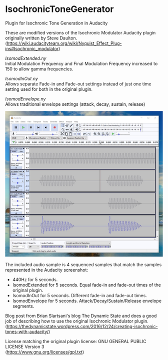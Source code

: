 # IsochronicToneGenerator
Plugin for Isochronic Tone Generation in Audacity  
  
These are modified versions of the Isochronic Modulator Audacity plugin originally written by Steve Daulton.   
(https://wiki.audacityteam.org/wiki/Nyquist_Effect_Plug-ins#Isochronic_modulator)  
  
*IsomodExtended.ny*  
Initial Modulation Frequency and Final Modulation Frequency increased to 150 to allow gamma frequencies.  
  
*IsomodInOut.ny*  
Allows separate Fade-in and Fade-out settings instead of just one time setting used for both in the original plugin.  
  
*IsomodEnvelope.ny*  
Allows traditional envelope settings (attack, decay, sustain, release)  
  
![Screenshot](AudacityScreenshot.jpg?raw=true "Sample Waveforms")  

The included audio sample is 4 sequenced samples that match the samples represented in the Audacity screenshot:  
* 440Hz for 5 seconds.
* IsomodExtended for 5 seconds. Equal fade-in and fade-out times of the original plugin.
* IsomodInOut for 5 seconds. Different fade-in and fade-out times.
* IsomodEnvelope for 5 seconds. Attack/Decay/Sustain/Release envelope segments.  
  
Blog post from Brian Slartsani's blog The Dynamic State and does a good job of describing how to use the original Isochronic Modulator plugin. 
(https://thedynamicstate.wordpress.com/2016/12/24/creating-isochronic-tones-with-audacity/)
  
License matching the original plugin license: GNU GENERAL PUBLIC LICENSE Version 3    
(https://www.gnu.org/licenses/gpl.txt)  
